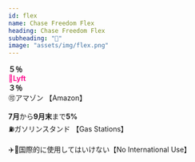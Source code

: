 ```yaml
---
id: flex
name: Chase Freedom Flex
heading: Chase Freedom Flex
subheading: "📅"
image: "assets/img/flex.png"
---
```

<strong>５％</strong><br />
<span style="color: deeppink"><strong>🚕Lyft</strong></span><br />
<strong>３％</strong><br />
🉑アマゾン 【Amazon】<br />
<br />
<strong>7月</strong>から<strong>9月末</strong>まで<strong>5%</strong> <br />
⛽ガソリンスタンド 【Gas Stations】　<br />
<br />
✈️🚫国際的に使用してはいけない【No International Use】

<!-- 🔨ローズ 【Lowe's Home Improvement Store】 <br /> -->
<!-- 📙アマゾン【Amazon.com】<br /> -->

<!-- 🛒食料品店 【Grocery Stores】　<br /> -->
<!-- 🤸ジムとフィットネスクラブ 【Gym & Fitness Memberships】 <br /> -->
<!-- 🎯ターゲット 【Target】　<br /> -->

<!-- 💸ペイパル 【PayPal】　<br /> -->
<!-- 🏬ワル・マート 【Walmart】　<br /> -->

<!-- 🚗レンタカー【Car Rental】　<br /> -->

<!-- 🛍eBay <br /> -->

<!-- 🍔レストラン【Restaurants】<br /> -->
<!-- 💊薬局　【CVS、Rite-Aid、Duane Reade、もっと】 <br /> -->

<!-- 🔨ホームセンター 【Home Improvement Stores】 <br /> -->

<!-- 🏬卸売クラブ【Warehouse Clubs】 <br /> -->
<!-- 📱電話サービス【Simple Mobile, Optimum】 <br /> -->
<!-- 🎵ストリーミングサービス【Spotify, Netflix, Apple Music】 <br /> -->

<!-- 🏬デパート 【Department Stores】　<br /> -->
<!-- 🏦チェース・ペイ・アプリ 【Chase Pay】　<br /> -->

<!-- 🛒ホール・フーヅ 【Whole Foods】<br /> -->


<!-- 📱電話サービス【Simple Mobile, Optimum】 <br /> -->

<!-- <strong>7月</strong>から<strong>9月</strong>まで<strong>5%</strong> <br /> -->
<!-- ⛽ガソリンスタンド 【Gas Stations】　<br /> -->

<!-- 🔨ホームセンター 【Home Improvement Stores】 <br /> -->

<!-- 💊薬局　【CVS、Rite-Aid、Duane Reade、もっと】 <br /> -->
<!-- 💰通行料金　【Tolls】 -->
